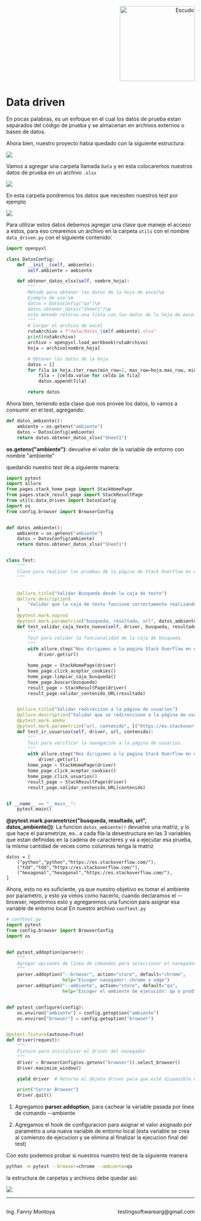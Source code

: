 
<div style="text-align: right;">
  <img src="./img/logoTSARG.png" alt="Escudo" width="200"/>
</div>

# Data driven 
En pocas palabras, es un enfoque en el cual los datos de prueba estan separados del código de prueba y se almacenan en archivos externos o bases de datos. 

Ahora bien, nuestro proyecto habia quedado con la siguiente estructura:

![](./img/Carpetas-Inicio.png)

Vamos a agregar una carpeta llamada `Data` y en esta colocaremos nuestros datos de prueba en un archivo ``.xlsx`` 

![](./img/carpetaData.png)

En esta carpeta pondremos los datos que necesiten nuestros test por ejemplo

![](./img/exel.png)

Para utilizar estos datos debemos agregar una clase que maneje el acceso a estos, para eso crearemos un archivo en la carpeta `utils` con el nombre `data_driven.py` con el siguiente contenido:

```python
import openpyxl

class DatosConfig:
    def __init__(self, ambiente):
        self.ambiente = ambiente

    def obtener_datos_xlsx(self, nombre_hoja):
        """
        Método para obtener los datos de la hoja de excel\n
        Ejemplo de uso:\n
        datos = DatosConfig("qa")\n
        datos.obtener_datos("Sheet1")\n
        este método retorna una lista con los datos de la hoja de excel
        """
        # Cargar el archivo de excel
        rutaArchivo = f"data/datos_{self.ambiente}.xlsx"
        print(rutaArchivo)
        archivo = openpyxl.load_workbook(rutaArchivo)
        hoja = archivo[nombre_hoja]

        # Obtener los datos de la hoja
        datos = []
        for fila in hoja.iter_rows(min_row=2, max_row=hoja.max_row, min_col=1, max_col=hoja.max_column):
            fila = [celda.value for celda in fila]
            datos.append(fila)

        return datos
```

Ahora bien, teniendo esta clase que nos provee los datos, lo vamos a consumir en el test, agregando:

```py
def datos_ambiente():
    ambiente = os.getenv("ambiente")
    datos = DatosConfig(ambiente)
    return datos.obtener_datos_xlsx("Sheet1")
```
**os.getenv("ambiente")**: devuelve el valor de la variable de entorno con nombre "ambiente"

quedando nuestro test de a siguiente manera:

```python
import pytest
import allure
from pages.stack_home_page import StackHomePage
from pages.stack_result_page import StackResultPage
from utils.data_driven import DatosConfig
import os
from config.browser import BrowserConfig


def datos_ambiente():
    ambiente = os.getenv("ambiente")
    datos = DatosConfig(ambiente)
    return datos.obtener_datos_xlsx("Sheet1")


class Test:
    """
    Clase para realizar las pruebas de la página de Stack Overflow en español.
    """


    @allure.title("Validar Busqueda desde la caja de texto")
    @allure.description(
        "Validar que la caja de texto funcione correctamente realizando una busqueda y validando el resultado"
    )
    @pytest.mark.noprod
    @pytest.mark.parametrize("busqueda, resultado, url", datos_ambiente())
    def test_validar_caja_texto_nuevo(self, driver, busqueda, resultado, url):
        """
        Test para validar la funcionalidad de la caja de búsqueda.
        """
        with allure.step("Nos dirigimos a la pagina Stack Overflow en español"):
            driver.get(url)

        home_page = StackHomePage(driver)
        home_page.click_aceptar_cookies()
        home_page.limpiar_caja_busqueda()
        home_page.buscar(busqueda)
        result_page = StackResultPage(driver)
        result_page.validar_contenido_URL(resultado)


    @allure.title("Validar redireccion a la página de usuarios")
    @allure.description("Validar que se redireccione a la página de usuarios")
    @pytest.mark.smoke
    @pytest.mark.parametrize("url, contenido", [("https://es.stackoverflow.com/","users")])
    def test_ir_usuarios(self, driver, url, contenido):
        """
        Test para verificar la navegación a la página de usuarios.
        """
        with allure.step("Nos dirigimos a la pagina Stack Overflow en español"):
            driver.get(url)
        home_page = StackHomePage(driver)
        home_page.click_aceptar_cookies()
        home_page.click_usuarios()
        result_page = StackResultPage(driver)
        result_page.validar_contenido_URL(contenido)


if __name__ == "__main__":
    pytest.main()
```
**@pytest.mark.parametrize("busqueda, resultado, url", datos_ambiente())**: La funcion ``datos_ambiente()`` devuelve una matriz, y lo que hace el parametrize, es.. a cada fila la desestructura en las 3 variables que estan definidas en la cadena de caracteres y va a ejecutar esa prueba, la misma cantidad de veces como columnas tenga la matriz

```
datos = [
    ("python","python","https://es.stackoverflow.com/"),
    ("tdd","tdd","https://es.stackoverflow.com/"),
    ("hexagonal","hexagonal","https://es.stackoverflow.com/"),
]
```

Ahora, esto no es suficiente, ya que nuestro objetivo es tomar el ambiente por parametro, y esto ya vimos como hacerlo, cuando declaramos el --browser, repetirmos esto y agregaremos una funcion para asignar esa variable de entorno local
En nuestro archivo `conftest.py`

```python
# conftest.py
import pytest
from config.browser import BrowserConfig
import os


def pytest_addoption(parser):
    """
    Agregar opciones de línea de comandos para seleccionar el navegador
    """
    parser.addoption("--browser", action="store", default="chrome",
                     help="Escoger navegador: chrome o edge")
    parser.addoption("--ambiente", action="store", default="qa",
                     help="Escoger el ambiente de ejecución: qa o prod")


def pytest_configure(config):
    os.environ["ambiente"] = config.getoption("ambiente")
    os.environ["browser"] = config.getoption("browser")


@pytest.fixture(autouse=True)
def driver(request):
    """
    Fixture para inicializar el driver del navegador
    """
    driver = BrowserConfig(os.getenv("browser")).select_browser()
    driver.maximize_window()

    yield driver  # Retorna el objeto driver para que esté disponible en las pruebas

    print("Cerrar Browser")
    driver.quit()
```
1. Agregamos **parser.addoption**, para cachear la variable pasada por linea de comando --ambiente

2. Agregamos el hook de configuracion para asignar el valor asignado por parametro a una nueva variable de entorno local (esta variable se crea al comienzo de ejecucion y se elimina al finalizar la ejecucion final del test)

Con esto podemos probar si nuestros nuestro test de la siguiente manera

```bash
python -m pytest --browser=chrome --ambiente=qa
```

la estructura de carpetas y archivos debe quedar asi:

![](./img/carpetas_final.png)

----
<div style="display: flex; justify-content: space-between;">
  <div>
    <p>Ing. Fanny Montoya</p>
  </div>
  <div>
    <p>testingsoftwarearg@gmail.com</p>
  </div>
</div>

